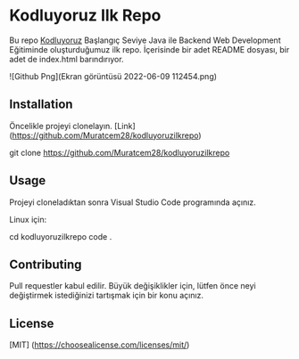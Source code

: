 # Kodluyoruz Ilk Repo

Bu repo [Kodluyoruz](https://www.kodluyoruz.org/) Başlangıç Seviye Java ile Backend Web Development Eğitiminde oluşturduğumuz ilk repo. İçerisinde bir adet README dosyası, bir adet de index.html barındırıyor.

![Github Png](Ekran görüntüsü 2022-06-09 112454.png)

## Installation

Öncelikle projeyi clonelayın. [Link] (https://github.com/Muratcem28/kodluyoruzilkrepo)

git clone https://github.com/Muratcem28/kodluyoruzilkrepo

## Usage

Projeyi cloneladıktan sonra Visual Studio Code programında açınız.

Linux için:

cd kodluyoruzilkrepo
code .

## Contributing

Pull requestler kabul edilir. Büyük değişiklikler için, lütfen önce neyi değiştirmek istediğinizi tartışmak için bir konu açınız.

## License

[MIT] (https://choosealicense.com/licenses/mit/)
